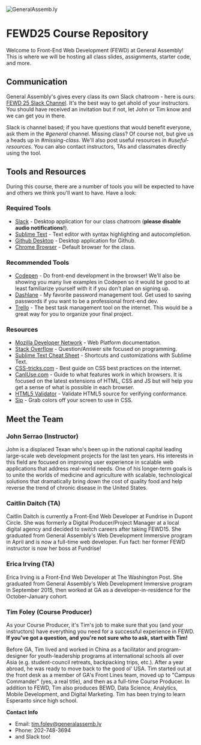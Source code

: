 ![GeneralAssemb.ly](http://static-assets.generalassemb.ly/logos/generalassembly-open-graph.png)

# FEWD25 Course Repository
Welcome to Front-End Web Development (FEWD) at General Assembly! This is where we will be hosting all class slides, assignments, starter code, and more.

## Communication
General Assembly's gives every class its own Slack chatroom - here is ours: [FEWD 25 Slack Channel](https://fewddc25.slack.com). It's the best way to get ahold of your instructors. You should have received an invitation but if not, let John or Tim know and we can get you in there.

Slack is channel based; if you have questions that would benefit everyone, ask them in the *#general* channel. Missing class? Of course not, but give us a heads up in *#missing-class*. We'll also post useful resources in *#useful-resources*. You can also contact instructors, TAs and classmates directly using the tool.

## Tools and Resources
During this course, there are a number of tools you will be expected to have and others we think you'll want to have. Have a look:

### Required Tools
* [Slack](https://slack.com/downloads) - Desktop application for our class chatroom (**please disable audio notifications!**).
* [Sublime Text](http://www.sublimetext.com/3) - Text editor with syntax highlighting and autocompletion.
* [Github Desktop](https://desktop.github.com/) - Desktop application for Github.
* [Chrome Browser](https://www.google.com/chrome/browser/desktop/) - Default browser for the class.

### Recommended Tools
* [Codepen](https://codepen.io) - Do front-end development in the browser! We'll also be showing you many live examples in Codepen so it would be good to at least familiarize yourself with it if you don't plan on signing up.
* [Dashlane](https://dashlane.com) - My favorite password management tool. Get used to saving passwords if you want to be a professional front-end dev.
* [Trello](https://trello.com) - The best task management tool on the internet. This would be a great way for you to organize your final project.

### Resources
* [Mozilla Developer Network](https://developer.mozilla.org/en-US/) - Web Platform documentation.
* [Stack Overflow](http://stackoverflow.com/) - Question/Answer site focused on programming.
* [Sublime Text Cheat Sheet](http://www.cheatography.com/martinprins/cheat-sheets/sublime-text-3-osx/) - Shortcuts and customizations with Sublime Text.
* [CSS-tricks.com](https://css-tricks.com) - Best guide on CSS best practices on the internet.
* [CanIUse.com](http://caniuse.com/) - Guide to what features work in which browsers. It is focused on the latest extensions of HTML, CSS and JS but will help you get a sense of what is possible in each browser.
* [HTML5 Validator](https://html5.validator.nu/) - Validate HTML5 source for verifying conformance.
* [Sip](https://itunes.apple.com/us/app/sip/id507257563?mt=12) - Grab colors off your screen to use in CSS.


## Meet the Team
### John Serrao (Instructor)
John is a displaced Texan who's been up in the national capital leading large-scale web development projects for the last ten years. His interests in this field are focused on improving user experience in scalable web applications that address real-world needs. One of his longer-term goals is to unite the worlds of medicine and agriculture with scalable, technological solutions that dramatically bring down the cost of quality food and help reverse the trend of chronic disease in the United States.

### Caitlin Daitch (TA)
Caitlin Daitch is currently a Front-End Web Developer at Fundrise in Dupont Circle. She was formerly a Digital Producer/Project Manager at a local digital agency and decided to switch careers after taking FEWD15. She graduated from General Assembly's Web Development Immersive program in April and is now a full-time web developer. Fun fact: her former FEWD instructor is now her boss at Fundrise!

### Erica Irving (TA)
Erica Irving is a Front-End Web Developer at The Washington Post. She graduated from General Assembly's Web Development Immersive program in September 2015, then worked at GA as a developer-in-residence for the October-January cohort. 

### Tim Foley (Course Producer)
As your Course Producer, it's Tim's job to make sure that you (and your instructors) have everything you need for a successful experience in FEWD. **If you've got a question, and you're not sure who to ask, start with Tim!**

Before GA, Tim lived and worked in China as a facilitator and program-designer for youth-leadership programs at international schools all over Asia (e.g. student-council retreats, backpacking trips, etc.). After a year abroad, he was ready to move back to the good ol' USA. Tim started out at the front desk as a member of GA's Front Lines team, moved up to "Campus Commander" (yes, a real title), and then as a full-time Course Producer. In addition to FEWD, Tim also produces BEWD, Data Science, Analytics, Mobile Development, and Digital Marketing. Tim has been trying to learn Esperanto since high school.

**Contact Info**
* Email: [tim.foley@generalassemb.ly](mailto:tim.foley@generalassemb.ly)
* Phone: 202-748-3694
* and Slack too!
